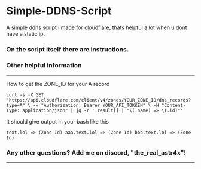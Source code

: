 # Simple-DDNS-Script
A simple ddns script i made for cloudflare, thats helpful a lot when u dont have a static ip.

### On the script itself there are instructions.


### Other helpful information 
---------------------------------------------------------
How to get the ZONE_ID for your A record

`curl -s -X GET "https://api.cloudflare.com/client/v4/zones/YOUR_ZONE_ID/dns_records?type=A" \
  -H "Authorization: Bearer YOUR_API_TOKKEN" \
  -H "Content-Type: application/json" | jq -r '.result[] | "\(.name) => \(.id)"'`

It should give output in your bash like this

`text.lol => (Zone Id) aaa.text.lol => (Zone Id) bbb.text.lol => (Zone Id)`

### Any other questions? Add me on discord, "the_real_astr4x"!
---------------------------------------------------------
